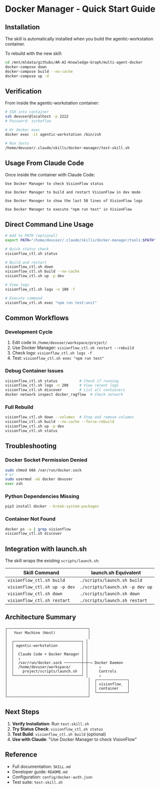 # Docker Manager - Quick Start Guide

## Installation

The skill is automatically installed when you build the agentic-workstation container.

To rebuild with the new skill:

```bash
cd /mnt/mldata/githubs/AR-AI-Knowledge-Graph/multi-agent-docker
docker-compose down
docker-compose build --no-cache
docker-compose up -d
```

## Verification

From inside the agentic-workstation container:

```bash
# SSH into container
ssh devuser@localhost -p 2222
# Password: turboflow

# Or docker exec
docker exec -it agentic-workstation /bin/zsh

# Run tests
/home/devuser/.claude/skills/docker-manager/test-skill.sh
```

## Usage From Claude Code

Once inside the container with Claude Code:

```
Use Docker Manager to check VisionFlow status
```

```
Use Docker Manager to build and restart VisionFlow in dev mode
```

```
Use Docker Manager to show the last 50 lines of VisionFlow logs
```

```
Use Docker Manager to execute "npm run test" in VisionFlow
```

## Direct Command Line Usage

```bash
# Add to PATH (optional)
export PATH="/home/devuser/.claude/skills/docker-manager/tools:$PATH"

# Quick status check
visionflow_ctl.sh status

# Build and restart
visionflow_ctl.sh down
visionflow_ctl.sh build --no-cache
visionflow_ctl.sh up -p dev

# View logs
visionflow_ctl.sh logs -n 100 -f

# Execute command
visionflow_ctl.sh exec "npm run test:unit"
```

## Common Workflows

### Development Cycle

1. Edit code in `/home/devuser/workspace/project/`
2. Use Docker Manager: `visionflow_ctl.sh restart --rebuild`
3. Check logs: `visionflow_ctl.sh logs -f`
4. Test: `visionflow_ctl.sh exec "npm run test"`

### Debug Container Issues

```bash
visionflow_ctl.sh status          # Check if running
visionflow_ctl.sh logs -n 200     # View recent logs
visionflow_ctl.sh discover        # List all containers
docker network inspect docker_ragflow  # Check network
```

### Full Rebuild

```bash
visionflow_ctl.sh down --volumes  # Stop and remove volumes
visionflow_ctl.sh build --no-cache --force-rebuild
visionflow_ctl.sh up -p dev
visionflow_ctl.sh status
```

## Troubleshooting

### Docker Socket Permission Denied

```bash
sudo chmod 666 /var/run/docker.sock
# or
sudo usermod -aG docker devuser
exec zsh
```

### Python Dependencies Missing

```bash
pip3 install docker --break-system-packages
```

### Container Not Found

```bash
docker ps -a | grep visionflow
visionflow_ctl.sh discover
```

## Integration with launch.sh

The skill wraps the existing `scripts/launch.sh`:

| Skill Command | launch.sh Equivalent |
|--------------|---------------------|
| `visionflow_ctl.sh build` | `./scripts/launch.sh build` |
| `visionflow_ctl.sh up -p dev` | `./scripts/launch.sh -p dev up` |
| `visionflow_ctl.sh down` | `./scripts/launch.sh down` |
| `visionflow_ctl.sh restart` | `./scripts/launch.sh restart` |

## Architecture Summary

```
┌─────────────────────────────────────┐
│   Your Machine (Host)               │
│                                     │
│  ┌───────────────────────────────┐ │
│  │ agentic-workstation           │ │
│  │                               │ │
│  │  Claude Code + Docker Manager │ │
│  │  ↓                            │ │
│  │  /var/run/docker.sock ────────┼─┼─→ Docker Daemon
│  │  /home/devuser/workspace/     │ │     ↓
│  │    project/scripts/launch.sh  │ │     Controls
│  └───────────────────────────────┘ │     ↓
│                                     │  ┌──────────────┐
│                                     │  │ visionflow_  │
│                                     │  │ container    │
│                                     │  └──────────────┘
└─────────────────────────────────────┘
```

## Next Steps

1. **Verify Installation**: Run `test-skill.sh`
2. **Try Status Check**: `visionflow_ctl.sh status`
3. **Test Build**: `visionflow_ctl.sh build` (optional)
4. **Use with Claude**: "Use Docker Manager to check VisionFlow"

## Reference

- Full documentation: `SKILL.md`
- Developer guide: `README.md`
- Configuration: `config/docker-auth.json`
- Test suite: `test-skill.sh`
